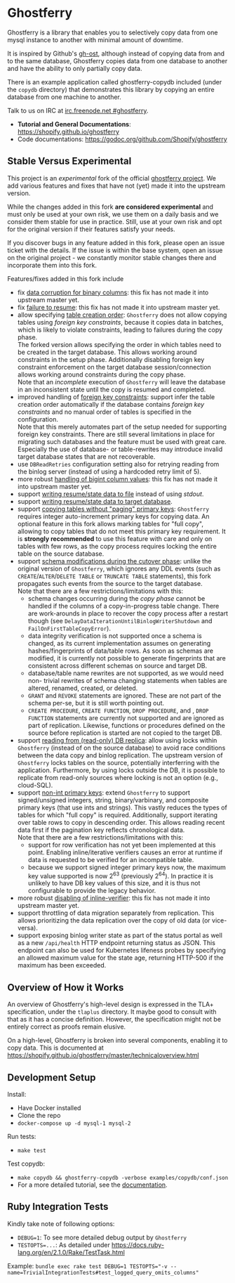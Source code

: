 Ghostferry
==========

Ghostferry is a library that enables you to selectively copy data from one mysql instance to another with minimal amount of downtime.

It is inspired by Github's [gh-ost](https://github.com/github/gh-ost),
although instead of copying data from and to the same database, Ghostferry
copies data from one database to another and have the ability to only
partially copy data.

There is an example application called ghostferry-copydb included (under the
`copydb` directory) that demonstrates this library by copying an entire
database from one machine to another.

Talk to us on IRC at [irc.freenode.net #ghostferry](https://webchat.freenode.net/?channels=#ghostferry).

- **Tutorial and General Documentations**: https://shopify.github.io/ghostferry
- Code documentations: https://godoc.org/github.com/Shopify/ghostferry

Stable Versus Experimental
--------------------------

This project is an *experimental* fork of the official
[ghostferry project](https://github.com/Shopify/ghostferry). We add various
features and fixes that have not (yet) made it into the upstream version.

While the changes added in this fork **are considered experimental** and must
only be used at your own risk, we use them on a daily basis and we consider
them stable for use in practice. Still, use at your own risk and opt for the original version if their features satisfy your needs.

If you discover bugs in any feature added in this fork, please open an issue
ticket with the details. If the issue is within the base system, open an issue
on the original project - we constantly monitor stable changes there and
incorporate them into this fork.

Features/fixes added in this fork include

- fix [data corruption for binary columns](https://github.com/Shopify/ghostferry/issues/157):
  this fix has not made it into upstream master yet.
- fix [failure to resume](https://github.com/Shopify/ghostferry/issues/156):
  this fix has not made it into upstream master yet.
- allow specifying [table creation order](https://github.com/Shopify/ghostferry/issues/161):
  `Ghostferry` does not allow copying tables using *foreign key constraints*,
  because it copies data in batches, which is likely to violate constraints,
  leading to failures during the copy phase.  
  The forked version allows specifying the order in which tables need to be
  created in the target database. This allows working around constraints in the
  setup phase. Additionally disabling foreign key constraint enforcement on the
  target database session/connection allows working around constraints during
  the copy phase.  
  Note that an *incomplete* execution of `Ghostferry`  will leave the database in
  an inconsistent state until the copy is resumed and completed.
- improved handling of [foreign key constraints](https://github.com/Shopify/ghostferry/issues/161):
  support infer the table creation order automatically if the database contains
  *foreign key constraints* and no manual order of tables is specified in the
  configuration.  
  Note that this merely automates part of the setup needed for supporting
  foreign key constraints. There are still several limitations in place for
  migrating such databases and the feature must be used with great care.
  Especially the use of database- or table-rewrites may introduce invalid target
  database states that are not recoverable.
- use `DBReadRetries` configuration setting also for retrying reading from the
  binlog server (instead of using a hardcoded retry limit of 5).
- more robust [handling of bigint column values](https://github.com/Shopify/ghostferry/issues/165):
  this fix has not made it into upstream master yet.
- support [writing resume/state data to file](https://github.com/Shopify/ghostferry/issues/163)
  instead of using *stdout*.
- support [writing resume/state data to target database](https://github.com/Shopify/ghostferry/issues/163).
- support [copying tables without "paging" primary keys](https://github.com/Shopify/ghostferry/issues/162):
  `Ghostferry` requires integer auto-increment primary keys for copying data.
  An optional feature in this fork allows marking tables for "full copy",
  allowing to copy tables that do not meet this primary key requirement. It is
  **strongly recommended** to use this feature with care and only on tables with
  few rows, as the copy process requires locking the entire table on the source
  database.
- support [schema modifications during the cutover phase](https://github.com/Lastline-Inc/ghostferry/issues/11):
  unlike the original version of `Ghostferry`, which ignores any DDL events (such
  as `CREATE`/`ALTER`/`DELETE TABLE` or `TRUNCATE TABLE` statements), this fork
  propagates such events from the source to the target database.  
  Note that there are a few restrictions/limitations with this:
    - schema changes occurring during the *copy phase* cannot be handled if the
      columns of a copy-in-progress table change. There are work-arounds in
      place to recover the copy process after a restart though (see
      `DelayDataIterationUntilBinlogWriterShutdown` and
      `FailOnFirstTableCopyError`).
    - data integrity verification is not supported once a schema is changed, as
      its current implementation assumes on generating hashes/fingerprints of
      data/table rows. As soon as schemas are modified, it is currently not
      possible to generate fingerprints that are consistent across different
      schemas on source and target DB.
    - database/table name rewrites are not supported, as we would need non-
      trivial rewrites of schema changing statements when tables are altered,
      renamed, created, or deleted.
    - `GRANT` and `REVOKE` statements are ignored. These are not part of the
      schema per-se, but it is still worth pointing out.
    - `CREATE PROCEDURE`, `CREATE FUNCTION`, `DROP PROCEDURE`, and ,
      `DROP FUNCTION` statements are currently not supported and are ignored
      as part of replication. Likewise, functions or procedures defined on the
      source before replication is started are not copied to the target DB.
- support [reading from (read-only) DB replica](https://github.com/Lastline-Inc/ghostferry/issues/22):
  allow using locks within `Ghostferry` (instead of on the source database) to
  avoid race conditions between the data copy and binlog replication. The
  upstream version of `Ghostferry` locks tables on the source, potentially
  interferring with the application. Furthermore, by using locks outside the
  DB, it is possible to replicate from read-only sources where locking is not
  an option (e.g., cloud-SQL).
- support [non-int primary keys](https://github.com/Lastline-Inc/ghostferry/issues/24):
  extend `Ghostferry` to support signed/unsigned integers, string,
  binary/varbinary, and composite primary keys (that use ints and strings).
  This vastly reduces the types of tables for which "full copy" is required.
  Additionally, support iterating over table rows to copy in descending order.
  This allows reading recent data first if the pagination key reflects
  chronological data.  
  Note that there are a few restrictions/limitations with this:
    - support for row verification has not yet been implemented at this point.
      Enabling inline/iterative verifiers causes an error at runtime if data
      is requested to be verified for an incompatible table.
    - because we support signed integer primary keys now, the maximum key value
      supported is now 2<sup>63</sup> (previously 2<sup>64</sup>). In practice
      it is unlikely to have DB key values of this size, and it is thus not
      configurable to provide the legacy behavior.
- more robust [disabling of inline-verifier](https://github.com/Shopify/ghostferry/issues/184):
  this fix has not made it into upstream master yet.
- support throttling of data migration separately from replication. This allows
  prioritizing the data replication over the copy of old data (or vice-versa).
- support exposing binlog writer state as part of the status portal as well as
  a new `/api/health` HTTP endpoint returning status as JSON. This endpoint
  can also be used for Kubernetes lifeness probes by specifying an allowed
  maximum value for the state age, returning HTTP-500 if the maximum has been
  exceeded.

Overview of How it Works
------------------------

An overview of Ghostferry's high-level design is expressed in the TLA+
specification, under the `tlaplus` directory. It maybe good to consult with
that as it has a concise definition. However, the specification might not be
entirely correct as proofs remain elusive.

On a high-level, Ghostferry is broken into several components, enabling it to
copy data. This is documented at
https://shopify.github.io/ghostferry/master/technicaloverview.html

Development Setup
-----------------

Install:

- Have Docker installed
- Clone the repo
- `docker-compose up -d mysql-1 mysql-2`

Run tests:

- `make test`

Test copydb:

- `make copydb && ghostferry-copydb -verbose examples/copydb/conf.json`
- For a more detailed tutorial, see the
  [documentation](https://shopify.github.io/ghostferry).

Ruby Integration Tests
----

Kindly take note of following options:
*   `DEBUG=1`: To see more detailed debug output by `Ghostferry`
*   `TESTOPTS=...`: As detailed under https://docs.ruby-lang.org/en/2.1.0/Rake/TestTask.html

Example:
`bundle exec rake test DEBUG=1 TESTOPTS="-v --name=TrivialIntegrationTests#test_logged_query_omits_columns"`
